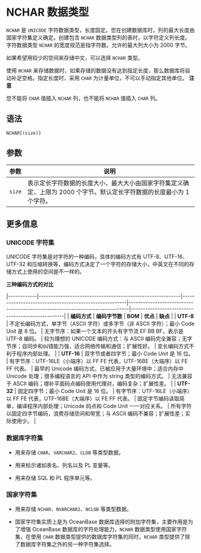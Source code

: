 NCHAR 数据类型 
===============================



`NCHAR` 是 `UNICODE` 字符数据类型，长度固定。您在创建数据库时，列的最大长度由国家字符集定义确定。创建包含 `NCHAR` 数据类型列的表时，以字符定义列长度。字符数据类型 `NCHAR` 的宽度规范是指字符数。允许的最大列大小为 2000 字节。

如果希望用较少的空间来存储中文，可以选择 `NCHAR` 类型。

使用 `NCHAR` 来存储数据时，如果存储的数据没有达到指定长度，那么数据库将自动补足空格。指定长度时，采用 `CHAR` 为计量单位，不可以手动指定其他单位。
**注意**



您不能将 `CHAR` 值插入 `NCHAR` 列，也不能将 `NCHAR` 值插入 `CHAR` 列。

语法 
--------------

    NCHAR[(size)]



参数 
--------------



|   参数   |                               说明                                |
|--------|-----------------------------------------------------------------|
| `size` | 表示定长字符数据的长度大小，最大大小由国家字符集定义确定，上限为 2000 个字节。默认定长字符数据的长度最小为 1 个字符。 |



更多信息 
----------------

### UNICODE 字符集 

UNICODE 字符集是对字符的一种编码，具体的编码方式有 UTF-8、UTF-16、UTF-32 和压缩转换等，编码方式决定了一个字符的存储大小，中英文在不同的存储方式上使用的空间是不一样的。

**三种编码方式的对比** 


|------------|-----------------------------------------------------------|-------------------------------------------------------|------------------------------------------------------------------------------|--------------------------------------------------|
| **编码方式**   | **编码字节数**                                                 | **BOM**                                               | **优点**                                                                       | **缺点**                                           |
| **UTF-8**  | 不定长编码方式，单字节（ASCII 字符）或多字节（非 ASCII 字符）；最小 Code Unit 是 8 位。 | 无字节序：如果一个文本的开头有字节流 EF BB BF，表示是 UTF-8 编码。             | 较为理想的 UNICODE 编码方式：与 ASCII 编码完全兼容；无字节序；自同步和纠错能力强，适合网络传输和通信；扩展性好。             | 变长编码方式不利于程序内部处理。                                 |
| **UTF-16** | 双字节或者四字节；最小 Code Unit 是 16 位。                             | 有字节序：UTF-16LE（小端序）以 FF FE 代表，UTF-16BE（大端序）以 FE FF 代表。 | 最早的 Unicode 编码方式，已被应用于大量环境中；适合内存中 Unicode 处理；很多编程语言的 API 中作为 string 类型的编码方式。 | 无法兼容于 ASCII 编码；增补平面码点编码使用代理对，编码复杂；扩展性差。          |
| **UTF-32** | 固定四字节；最小 Code Unit 是 16 位。                                | 有字节序：UTF-16LE（小端序）以 FF FE 代表，UTF-16BE（大端序）以 FE FF 代表。 | 固定字节编码读取简单，编译程序内部处理；Unicode 码点和 Code Unit 一一对应关系。                            | 所有字符以固定四字节编码，浪费存储空间和带宽；与 ASCII 编码不兼容；扩展性差；实际使用少。 |



### 数据库字符集 

* 用来存储 `CHAR`、`VARCHAR2`、`CLOB` 等类型数据。

  

* 用来标示诸如表名、列名以及 PL 变量等。

  

* 用来存储 SQL 和 PL 程序单元等。

  




### 国家字符集 

* 用来存储 `NCHAR`、`NVARCHAR2`、`NCLOB` 等类型数据。

  

* 国家字符集实质上是为 OceanBase 数据库选择的附加字符集，主要作用是为了增强 OceanBase 数据库的字符处理能力，`NCHAR` 数据类型使用国家字符集，在使用 `CHAR` 数据类型提供的数据库字符集的同时，`NCHAR` 类型提供了除了数据库字符集之外的另一种字符集选择。

  



